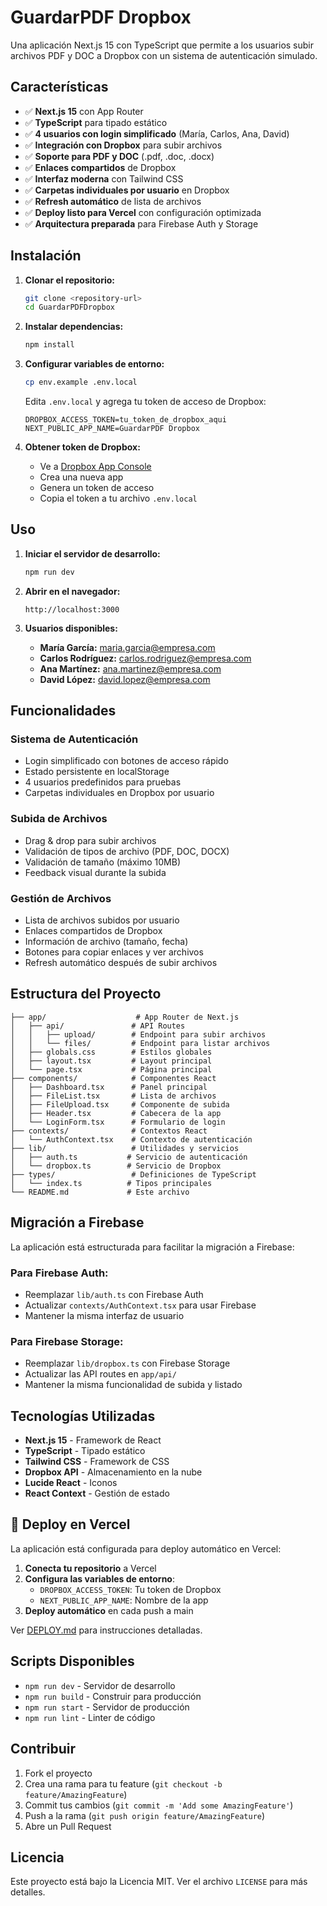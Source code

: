 # GuardarPDF Dropbox

Una aplicación Next.js 15 con TypeScript que permite a los usuarios subir archivos PDF y DOC a Dropbox con un sistema de autenticación simulado.

## Características

- ✅ **Next.js 15** con App Router
- ✅ **TypeScript** para tipado estático
- ✅ **4 usuarios con login simplificado** (María, Carlos, Ana, David)
- ✅ **Integración con Dropbox** para subir archivos
- ✅ **Soporte para PDF y DOC** (.pdf, .doc, .docx)
- ✅ **Enlaces compartidos** de Dropbox
- ✅ **Interfaz moderna** con Tailwind CSS
- ✅ **Carpetas individuales por usuario** en Dropbox
- ✅ **Refresh automático** de lista de archivos
- ✅ **Deploy listo para Vercel** con configuración optimizada
- ✅ **Arquitectura preparada** para Firebase Auth y Storage

## Instalación

1. **Clonar el repositorio:**
   ```bash
   git clone <repository-url>
   cd GuardarPDFDropbox
   ```

2. **Instalar dependencias:**
   ```bash
   npm install
   ```

3. **Configurar variables de entorno:**
   ```bash
   cp env.example .env.local
   ```
   
   Edita `.env.local` y agrega tu token de acceso de Dropbox:
   ```
   DROPBOX_ACCESS_TOKEN=tu_token_de_dropbox_aqui
   NEXT_PUBLIC_APP_NAME=GuardarPDF Dropbox
   ```

4. **Obtener token de Dropbox:**
   - Ve a [Dropbox App Console](https://www.dropbox.com/developers/apps)
   - Crea una nueva app
   - Genera un token de acceso
   - Copia el token a tu archivo `.env.local`

## Uso

1. **Iniciar el servidor de desarrollo:**
   ```bash
   npm run dev
   ```

2. **Abrir en el navegador:**
   ```
   http://localhost:3000
   ```

3. **Usuarios disponibles:**
   - **María García:** maria.garcia@empresa.com
   - **Carlos Rodríguez:** carlos.rodriguez@empresa.com
   - **Ana Martínez:** ana.martinez@empresa.com
   - **David López:** david.lopez@empresa.com

## Funcionalidades

### Sistema de Autenticación
- Login simplificado con botones de acceso rápido
- Estado persistente en localStorage
- 4 usuarios predefinidos para pruebas
- Carpetas individuales en Dropbox por usuario

### Subida de Archivos
- Drag & drop para subir archivos
- Validación de tipos de archivo (PDF, DOC, DOCX)
- Validación de tamaño (máximo 10MB)
- Feedback visual durante la subida

### Gestión de Archivos
- Lista de archivos subidos por usuario
- Enlaces compartidos de Dropbox
- Información de archivo (tamaño, fecha)
- Botones para copiar enlaces y ver archivos
- Refresh automático después de subir archivos

## Estructura del Proyecto

```
├── app/                    # App Router de Next.js
│   ├── api/               # API Routes
│   │   ├── upload/        # Endpoint para subir archivos
│   │   └── files/         # Endpoint para listar archivos
│   ├── globals.css        # Estilos globales
│   ├── layout.tsx         # Layout principal
│   └── page.tsx           # Página principal
├── components/            # Componentes React
│   ├── Dashboard.tsx      # Panel principal
│   ├── FileList.tsx       # Lista de archivos
│   ├── FileUpload.tsx     # Componente de subida
│   ├── Header.tsx         # Cabecera de la app
│   └── LoginForm.tsx      # Formulario de login
├── contexts/              # Contextos React
│   └── AuthContext.tsx    # Contexto de autenticación
├── lib/                   # Utilidades y servicios
│   ├── auth.ts           # Servicio de autenticación
│   └── dropbox.ts        # Servicio de Dropbox
├── types/                 # Definiciones de TypeScript
│   └── index.ts          # Tipos principales
└── README.md             # Este archivo
```

## Migración a Firebase

La aplicación está estructurada para facilitar la migración a Firebase:

### Para Firebase Auth:
- Reemplazar `lib/auth.ts` con Firebase Auth
- Actualizar `contexts/AuthContext.tsx` para usar Firebase
- Mantener la misma interfaz de usuario

### Para Firebase Storage:
- Reemplazar `lib/dropbox.ts` con Firebase Storage
- Actualizar las API routes en `app/api/`
- Mantener la misma funcionalidad de subida y listado

## Tecnologías Utilizadas

- **Next.js 15** - Framework de React
- **TypeScript** - Tipado estático
- **Tailwind CSS** - Framework de CSS
- **Dropbox API** - Almacenamiento en la nube
- **Lucide React** - Iconos
- **React Context** - Gestión de estado

## 🚀 Deploy en Vercel

La aplicación está configurada para deploy automático en Vercel:

1. **Conecta tu repositorio** a Vercel
2. **Configura las variables de entorno**:
   - `DROPBOX_ACCESS_TOKEN`: Tu token de Dropbox
   - `NEXT_PUBLIC_APP_NAME`: Nombre de la app
3. **Deploy automático** en cada push a main

Ver [DEPLOY.md](./DEPLOY.md) para instrucciones detalladas.

## Scripts Disponibles

- `npm run dev` - Servidor de desarrollo
- `npm run build` - Construir para producción
- `npm run start` - Servidor de producción
- `npm run lint` - Linter de código

## Contribuir

1. Fork el proyecto
2. Crea una rama para tu feature (`git checkout -b feature/AmazingFeature`)
3. Commit tus cambios (`git commit -m 'Add some AmazingFeature'`)
4. Push a la rama (`git push origin feature/AmazingFeature`)
5. Abre un Pull Request

## Licencia

Este proyecto está bajo la Licencia MIT. Ver el archivo `LICENSE` para más detalles.

